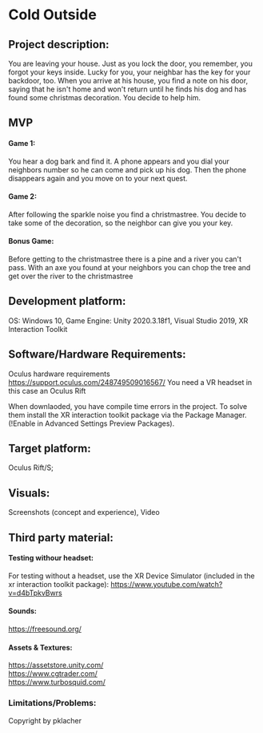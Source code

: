 # Cold Outside

## Project description: 
You are leaving your house. Just as you lock the door, you remember, you forgot your keys inside. Lucky for you, your neighbar has the key for your backdoor, too. When you arrive at his house, you find a note on his door, saying that he isn't home and won't return until he finds his dog and has found some christmas decoration. You decide to help him. 

## MVP
#### Game 1:
You hear a dog bark and find it. A phone appears and you dial your neighbors number so he can come and pick up his dog. Then the phone disappears again and you move on to your next quest.
#### Game 2:
After following the sparkle noise you find a christmastree. You decide to take some of the decoration, so the neighbor can give you your key.
#### Bonus Game:
Before getting to the christmastree there is a pine and a river you can't pass. With an axe you found at your neighbors you can chop the tree and get over the river to the christmastree

## Development platform: 
OS: Windows 10, Game Engine: Unity 2020.3.18f1, Visual Studio 2019, XR Interaction Toolkit

## Software/Hardware Requirements: 
Oculus hardware requirements https://support.oculus.com/248749509016567/
You need a VR headset in this case an Oculus Rift

When downlaoded, you have compile time errors in the project. To solve them install the XR interaction toolkit package via the Package Manager. (!Enable in Advanced Settings Preview Packages).

## Target platform: 
Oculus Rift/S; 

## Visuals: 
Screenshots (concept and experience), Video

## Third party material: 
#### Testing withour headset:
For testing without a headset, use the XR Device Simulator (included in the xr interaction toolkit package):  https://www.youtube.com/watch?v=d4bTpkvBwrs
#### Sounds:
https://freesound.org/
#### Assets & Textures:
https://assetstore.unity.com/  
https://www.cgtrader.com/  
https://www.turbosquid.com/  

### Limitations/Problems: 

Copyright by pklacher
